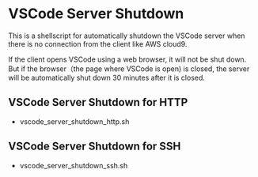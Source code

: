 # VSCode Server Shutdown

This is a shellscript for automatically shutdown the VSCode server when there is no connection from the client like AWS cloud9.

If the client opens VSCode using a web browser, it will not be shut down. But if the browser（the page where VSCode is open) is closed, the server will be automatically shut down 30 minutes after it is closed.

## VSCode Server Shutdown for HTTP

- vscode_server_shutdown_http.sh

## VSCode Server Shutdown for SSH

- vscode_server_shutdown_ssh.sh
